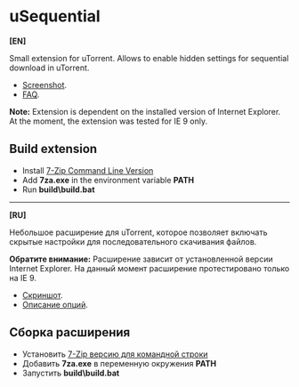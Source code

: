 uSequential
===========

**\[EN\]**

Small extension for uTorrent. Allows to enable hidden settings for sequential download in uTorrent.

- [Screenshot](https://lh5.googleusercontent.com/-PdIa-yT-3H8/UUp-PQCKBkI/AAAAAAAANKo/8oXxVOnqnP0/s489/uSequential-no-css.PNG).
- [FAQ](http://ruzzz.github.com/uSequential).

**Note:** Extension is dependent on the installed version of Internet Explorer. At the moment, the extension was tested for IE 9 only.

## Build extension

- Install [7-Zip Command Line Version](http://www.7-zip.org/download.html)
- Add **7za.exe** in the environment variable **PATH**
- Run **build\build.bat**


----------

**\[RU\]**

Небольшое расширение для uTorrent, которое позволяет включать скрытые настройки для последовательного скачивания файлов.

**Обратите внимание:** Расширение зависит от установленной версии Internet Explorer. На данный момент расширение протестировано только на IE 9.

- [Скриншот](https://lh5.googleusercontent.com/-PdIa-yT-3H8/UUp-PQCKBkI/AAAAAAAANKo/8oXxVOnqnP0/s489/uSequential-no-css.PNG).
- [Описание опций](http://ruzzz.github.com/uSequential).

## Cборка расширения

- Установить [7-Zip версию для командной строки](http://www.7-zip.org/download.html)
- Добавить **7za.exe** в переменную окружения **PATH**
- Запустить **build\build.bat**
